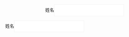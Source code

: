 

<style type="text/css">
/*样式需要自定义，以下参考*/
*{margin:0;padding:0;}
input{
    padding: 0 0 0 10px;
    height: 38px;
    line-height: 38px;
    border: solid 1px #f1f1f1;
    vertical-align: middle;
    width:222px;
}
/*-----foucus inoput----------*/
  .focusinput-wrap{
    position:absolute;
    background: #fff none repeat scroll 0 0;
    border: 1px solid #ccc;
    width: 222px;
  }
  .focusinput-wrap .focusinput-inner{
    
  }

  .focusinput-wrap .focusinput-list{
    max-height: 300px;
    overflow-x: hidden;
    overflow-y: auto;
    position: relative;
    width: 222px;
    padding: 0;
  }

  .focusinput-wrap .focusinput-list li{
    display: block;
    width: 100%;
    height: 30px;
    line-height: 30px;
    float: none;
    overflow: hidden;
  }
  .focusinput-wrap .focusinput-list li a{
    background: #fff none repeat scroll 0 0;
    color: #666;
    display: block;
    padding-left: 10px;
  }
</style>


<script>
//依赖jquery1.6以上
$(function () {
/*
//调用方式一： 输入固定内容 数组 过滤显示相关内容
$('input').inputFocus({ 
            source: [ "c++", "java", "php", "coldfusion", "javascript", "asp", "ruby" ]
        });
*/

//调用方式二： 输入固定内容， 过滤 开头相关内容
var tags = [ "c++", "java", "php", "coldfusion", "javascript", "asp", "ruby" ];
$('#name1').inputFocus({
              source: function( request, response ) {
                  var matcher = new RegExp( "^" + this._escapeRegex( request.term ), "i" );
                  response( $.grep( tags, function( item ){
                      return matcher.test( item );
                  }) );
              } 
          });

 /*
 //调用方式三： 传入 服务路径， 动态请求api 读库显示相关内容
$('#name1').inputFocus({ 
            source:'http://jiancai.jiaju.sina.com.cn/index.php?app=Api2015&mod=Brand&act=get_auto_brand',
            dataType:'jsonp',
            targetDom:'#name',
            normalizeFun: function (ret) {
              // array
              // for Example
              // [ "c++", "java", "php", "coldfusion", "javascript", "asp", "ruby" ]
              // [{lable:'label1', value:'value1'}, {lable:'label2', value:'value2'}]
                var a = [];
                if (ret && ret.status == 1 && ret.data) {
                    var data = ret.data;
                    if (data && data.length > 0){
                        return $.map( data, function( item ) {
                            return {
                              label: item.name,
                              value: item.id
                            };
                        });
                    }
                    a = data;
                }
                return a;
            },
            searchFun: function (val) {
              this.source( { q: val }, this._response() );
            }

        });
*/

});

</script>

  <center>
    <p><label>姓名</label><input id="name1" type="text" name="name" /></p>
  </center>
  <p><label>姓名</label><input id="name" type="text" name="name" /></p>


<!--  弹框内容 静态dom
<div id="pannel-wrap" class="focus-wrap" style="display:none;">
  <div class="inner">
    <ul class="list">
      <li ><a id="1"href="javascript:void(0);">abcdad1a</a></li>
      <li ><a id="2" href="javascript:void(0);">abcdada2</a></li>
      <li ><a id="1"href="javascript:void(0);">abcdad1a</a></li>
      <li ><a id="2" href="javascript:void(0);">abcdada2</a></li>
      <li ><a id="1"href="javascript:void(0);">abcdad1a</a></li>
      <li ><a id="2" href="javascript:void(0);">abcdada2</a></li>
    </ul>
  </div>
</div>
-->

